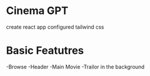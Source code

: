 # Cinema GPT

create react app
configured tailwind css

# Basic Featutres

-Browse
-Header
-Main Movie
-Trailor in the background
